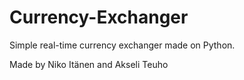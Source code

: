 # Currency-Exchanger
Simple real-time currency exchanger made on Python.


Made by Niko Itänen and Akseli Teuho
